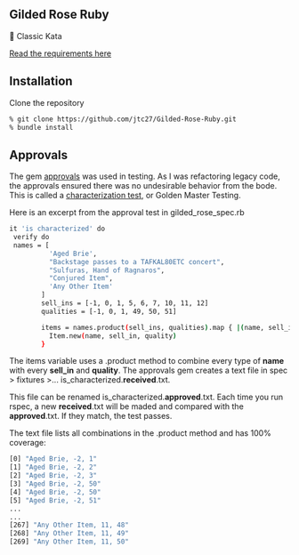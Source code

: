 ## Gilded Rose Ruby
🌹  Classic Kata

[Read the requirements here](https://github.com/makersacademy/course/blob/main/individual_challenges/gilded_rose.md)


## Installation
Clone the repository
``` bash
% git clone https://github.com/jtc27/Gilded-Rose-Ruby.git
% bundle install
```

## Approvals
The gem [approvals](https://github.com/kytrinyx/approvals) was used in testing.  As I was refactoring legacy code, the approvals ensured there was no undesirable behavior from the bode.  This is called a [characterization test](https://en.wikipedia.org/wiki/Characterization_test), or Golden Master Testing.

Here is an excerpt from the approval test in gilded_rose_spec.rb

``` bash
it 'is characterized' do  
 verify do
 names = [
          'Aged Brie',
          "Backstage passes to a TAFKAL80ETC concert",
          "Sulfuras, Hand of Ragnaros",
          "Conjured Item",
          'Any Other Item'
        ]
        sell_ins = [-1, 0, 1, 5, 6, 7, 10, 11, 12] 
        qualities = [-1, 0, 1, 49, 50, 51]         

        items = names.product(sell_ins, qualities).map { |(name, sell_in, quality)|
          Item.new(name, sell_in, quality)
        }
 ```
The items variable uses a .product method to combine every type of **name** with every **sell_in** and **quality**.  The approvals gem creates a text file in spec > fixtures >... is_characterized.**received**.txt.

This file can be renamed is_characterized.**approved**.txt.  Each time you run rspec, a new **received**.txt will be maded and compared with the **approved**.txt.  If they match, the test passes.

The text file lists all combinations in the .product method and has 100% coverage:

``` bash
[0] "Aged Brie, -2, 1"
[1] "Aged Brie, -2, 2"
[2] "Aged Brie, -2, 3"
[3] "Aged Brie, -2, 50"
[4] "Aged Brie, -2, 50"
[5] "Aged Brie, -2, 51"
...
...
[267] "Any Other Item, 11, 48"
[268] "Any Other Item, 11, 49"
[269] "Any Other Item, 11, 50"
```


